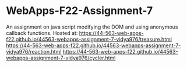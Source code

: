 # WebApps-F22-Assignment-7
An assignment on java script modifying the DOM and using anonymous callback functions.
Hosted at:  <https://44-563-web-apps-f22.github.io/44563-webapps-assignment-7-vidya976/treasure.html>
<https://44-563-web-apps-f22.github.io/44563-webapps-assignment-7-vidya976/reaction.html>
<https://44-563-web-apps-f22.github.io/44563-webapps-assignment-7-vidya976/cycler.html>